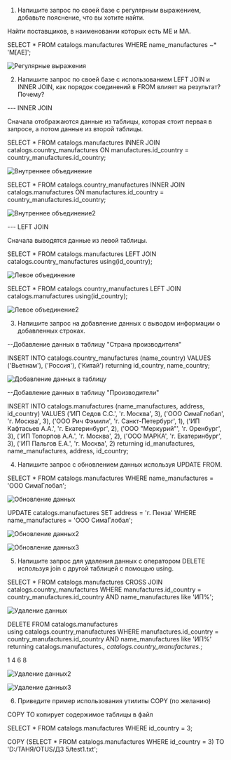 
1. Напишите запрос по своей базе с регулярным выражением, добавьте пояснение, что вы хотите найти.

Найти поставщиков, в наименовании которых есть МЕ и МА.

SELECT *
FROM catalogs.manufactures
WHERE name_manufactures ~* 'М[АЕ]';

![Регулярные выражения](D%3A%5CТАНЯ%5COTUS%5CДЗ+5%5CРегулярные+выражения.png)


2. Напишите запрос по своей базе с использованием LEFT JOIN и INNER JOIN, как порядок соединений в FROM влияет на результат? Почему?

--- INNER JOIN

Сначала отображаются данные из таблицы, которая стоит первая в запросе, а потом данные из второй таблицы.

SELECT * FROM catalogs.manufactures INNER JOIN catalogs.country_manufactures 
		ON  manufactures.id_country = country_manufactures.id_country;


![Внутреннее объединение]() 


SELECT * FROM catalogs.country_manufactures INNER JOIN catalogs.manufactures 
		ON  manufactures.id_country = country_manufactures.id_country;


![Внутреннее объединение2]() 


--- LEFT JOIN

Сначала выводятся данные из левой таблицы.


SELECT * FROM catalogs.manufactures LEFT JOIN catalogs.country_manufactures 
		using(id_country);


![Левое объединение]()       


SELECT * FROM catalogs.country_manufactures LEFT JOIN catalogs.manufactures 
		using(id_country);

![Левое объединение2]()


3. Напишите запрос на добавление данных с выводом информации о добавленных строках.

--Добавление данных в таблицу "Страна производителя"

INSERT INTO catalogs.country_manufactures
(name_country)
VALUES ('Вьетнам'),
       ('Россия'),
       ('Китай')
returning id_country, name_country;


![Добавление данных в таблицу]()


--Добавление данных в таблицу "Производители"

INSERT INTO catalogs.manufactures
(name_manufactures, address, id_country)
VALUES ('ИП Седов С.С.', 'г. Москва', 3),
       ('ООО СимаГлобал', 'г. Москва', 3),
       ('ООО Рич Фэмили', 'г. Санкт-Петербург', 1),
       ('ИП Кафтасьев А.А.', 'г. Екатеринбург', 2),
       ('ООО "Меркурий"', 'г. Оренбург', 3),
       ('ИП Топорпов А.А.', 'г. Москва', 2),
       ('ООО МАРКА', 'г. Екатеринбург', 3),
       ('ИП Пальгов Е.А.', 'г. Москва', 2)
returning id_manufactures, name_manufactures, address, id_country;


4.  Напишите запрос с обновлением данных используя UPDATE FROM.

SELECT * FROM catalogs.manufactures
WHERE name_manufactures = 'ООО СимаГлобал';

![Обновление данных]()


UPDATE catalogs.manufactures
SET address = 'г. Пенза'
WHERE name_manufactures = 'ООО СимаГлобал';

![Обновление данных2]()

![Обновление данных3]()


5. Напишите запрос для удаления данных с оператором DELETE используя join с другой таблицей с помощью using.

SELECT * FROM catalogs.manufactures CROSS JOIN catalogs.country_manufactures
WHERE manufactures.id_country = country_manufactures.id_country
	AND name_manufactures like 'ИП%';

![Удаление данных]()


DELETE FROM catalogs.manufactures	
	using catalogs.country_manufactures
WHERE manufactures.id_country = country_manufactures.id_country
AND name_manufactures like 'ИП%'
returning catalogs.manufactures.*, catalogs.country_manufactures.*;

1
4
6
8

![Удаление данных2]()

![Удаление данных3]()


6. Приведите пример использования утилиты COPY (по желанию)

COPY TO копирует содержимое таблицы в файл

SELECT * FROM catalogs.manufactures
WHERE id_country = 3;

COPY (SELECT * FROM catalogs.manufactures
       WHERE id_country = 3)
    TO 'D:/ТАНЯ/OTUS/ДЗ 5/test1.txt';

   